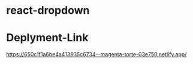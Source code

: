 ﻿# react-dropdown
# Deplyment-Link
 https://650c1f1a6be4a413935c6734--magenta-torte-03e750.netlify.app/

